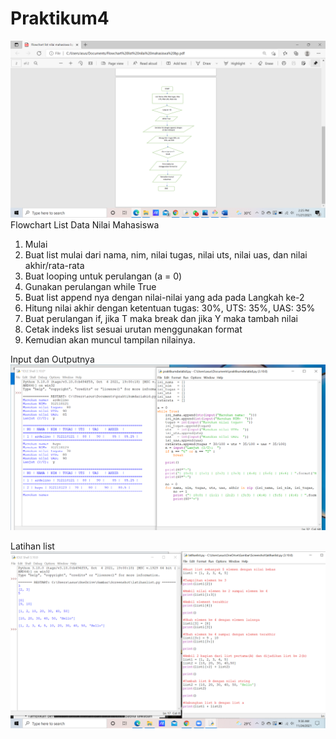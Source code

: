 # Praktikum4


![img](ssflowchart.png)
Flowchart List Data Nilai Mahasiswa
1.	Mulai
2.	Buat list mulai dari nama, nim, nilai tugas, nilai uts, nilai uas, dan nilai akhir/rata-rata
3.	Buat looping untuk perulangan (a = 0)
4.	Gunakan perulangan while True
5.	Buat list append nya dengan nilai-nilai yang ada pada Langkah ke-2
6.	Hitung nilai akhir dengan ketentuan tugas: 30%, UTS: 35%, UAS: 35%
7.	Buat perulangan if, jika T maka break dan jika Y maka tambah nilai
8.	Cetak indeks list sesuai urutan menggunakan format
9.	Kemudian akan muncul tampilan nilainya.

Input dan Outputnya
![img](inputoutput.png)


Latihan list
![img](sslatihanlist.png)




